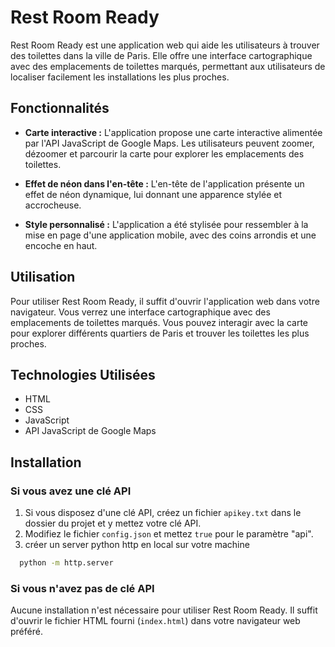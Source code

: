 # Rest Room Ready

Rest Room Ready est une application web qui aide les utilisateurs à trouver des toilettes dans la ville de Paris. Elle offre une interface cartographique avec des emplacements de toilettes marqués, permettant aux utilisateurs de localiser facilement les installations les plus proches.

## Fonctionnalités

- **Carte interactive :** L'application propose une carte interactive alimentée par l'API JavaScript de Google Maps. Les utilisateurs peuvent zoomer, dézoomer et parcourir la carte pour explorer les emplacements des toilettes.
  
- **Effet de néon dans l'en-tête :** L'en-tête de l'application présente un effet de néon dynamique, lui donnant une apparence stylée et accrocheuse.
  
- **Style personnalisé :** L'application a été stylisée pour ressembler à la mise en page d'une application mobile, avec des coins arrondis et une encoche en haut.

## Utilisation

Pour utiliser Rest Room Ready, il suffit d'ouvrir l'application web dans votre navigateur. Vous verrez une interface cartographique avec des emplacements de toilettes marqués. Vous pouvez interagir avec la carte pour explorer différents quartiers de Paris et trouver les toilettes les plus proches.

## Technologies Utilisées

- HTML
- CSS
- JavaScript
- API JavaScript de Google Maps

## Installation

### Si vous avez une clé API

1. Si vous disposez d'une clé API, créez un fichier `apikey.txt` dans le dossier du projet et y mettez votre clé API.
2. Modifiez le fichier `config.json` et mettez `true` pour le paramètre "api".
3. créer un server python http en local sur votre machine
```bash
  python -m http.server
  ```

### Si vous n'avez pas de clé API

Aucune installation n'est nécessaire pour utiliser Rest Room Ready. Il suffit d'ouvrir le fichier HTML fourni (`index.html`) dans votre navigateur web préféré.
